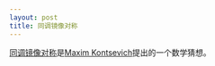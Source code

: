 ```yaml
---
layout: post
title: 同调镜像对称
---
```

[同调镜像对称](https://en.wikipedia.org/wiki/Homological_mirror_symmetry)是[Maxim Kontsevich](https://en.wikipedia.org/wiki/Maxim_Kontsevich)提出的一个数学猜想。

